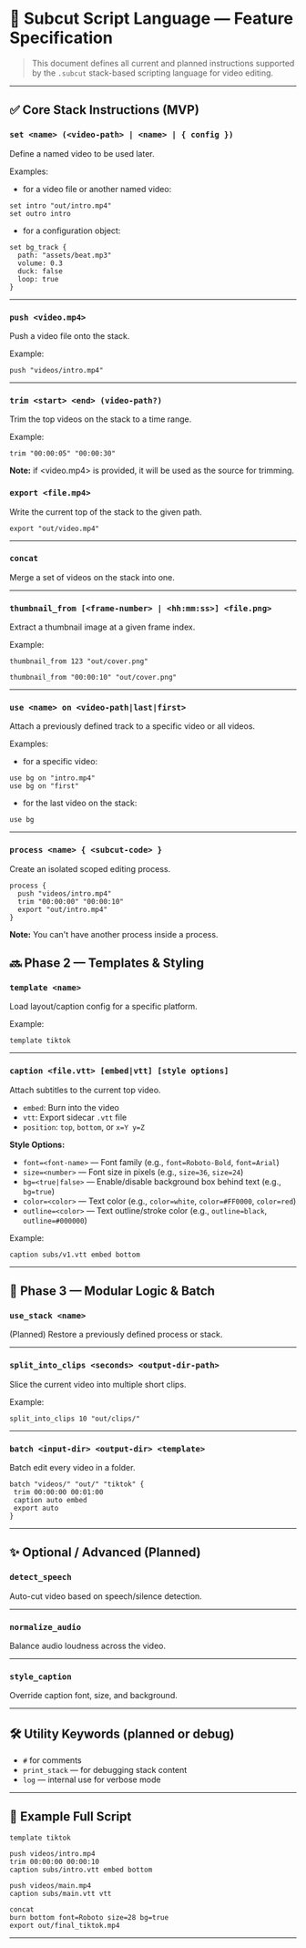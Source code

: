 # 📜 Subcut Script Language — Feature Specification

> This document defines all current and planned instructions supported by the `.subcut` stack-based scripting language for video editing.

---

## ✅ Core Stack Instructions (MVP)

### `set <name> (<video-path> | <name> | { config })`

Define a named video to be used later.

Examples:

- for a video file or another named video:

```text
set intro "out/intro.mp4"
set outro intro
```

- for a configuration object:

```text
set bg_track {
  path: "assets/beat.mp3"
  volume: 0.3
  duck: false
  loop: true
}
```

---

### `push <video.mp4>`

Push a video file onto the stack.

Example:

```text
push "videos/intro.mp4"
```

---

### `trim <start> <end> (video-path?)`

Trim the top videos on the stack to a time range.

Example:

```text
trim "00:00:05" "00:00:30"
```

**Note:** if <video.mp4> is provided, it will be used as the source for trimming.

### `export <file.mp4>`

Write the current top of the stack to the given path.

```text
export "out/video.mp4"
```

---

### `concat`

Merge a set of videos on the stack into one.

---

### `thumbnail_from [<frame-number> | <hh:mm:ss>] <file.png>`

Extract a thumbnail image at a given frame index.

Example:

```text
thumbnail_from 123 "out/cover.png"
```

```text
thumbnail_from "00:00:10" "out/cover.png"
```

---

### `use <name> on <video-path|last|first>`

Attach a previously defined track to a specific video or all videos.

Examples:

- for a specific video:

```text
use bg on "intro.mp4"
use bg on "first"
```

- for the last video on the stack:

```text
use bg
```

---

### `process <name> { <subcut-code> }`

Create an isolated scoped editing process.

```text
process {
  push "videos/intro.mp4"
  trim "00:00:00" "00:00:10"
  export "out/intro.mp4"
}
```

**Note:** You can't have another process inside a process.

## 🔜 Phase 2 — Templates & Styling

### `template <name>`

Load layout/caption config for a specific platform.

Example:

```text
template tiktok
```

---

### `caption <file.vtt> [embed|vtt] [style options]`

Attach subtitles to the current top video.

- `embed`: Burn into the video
- `vtt`: Export sidecar `.vtt` file
- `position`: `top`, `bottom`, or `x=Y y=Z`

**Style Options:**

- `font=<font-name>` — Font family (e.g., `font=Roboto-Bold`, `font=Arial`)
- `size=<number>` — Font size in pixels (e.g., `size=36`, `size=24`)
- `bg=<true|false>` — Enable/disable background box behind text (e.g., `bg=true`)
- `color=<color>` — Text color (e.g., `color=white`, `color=#FF0000`, `color=red`)
- `outline=<color>` — Text outline/stroke color (e.g., `outline=black`, `outline=#000000`)

Example:

```text
caption subs/v1.vtt embed bottom
```

---

## 🧩 Phase 3 — Modular Logic & Batch

### `use_stack <name>`

(Planned) Restore a previously defined process or stack.

---

### `split_into_clips <seconds> <output-dir-path>`

Slice the current video into multiple short clips.

Example:

```text
split_into_clips 10 "out/clips/"
```

---

### `batch <input-dir> <output-dir> <template>`

Batch edit every video in a folder.

```text
batch "videos/" "out/" "tiktok" {
 trim 00:00:00 00:01:00
 caption auto embed
 export auto
}
```

---

## ✨ Optional / Advanced (Planned)

### `detect_speech`

Auto-cut video based on speech/silence detection.

---

### `normalize_audio`

Balance audio loudness across the video.

---

### `style_caption`

Override caption font, size, and background.

---

## 🛠️ Utility Keywords (planned or debug)

- `#` for comments
- `print_stack` — for debugging stack content
- `log` — internal use for verbose mode

---

## 📌 Example Full Script

```text
template tiktok

push videos/intro.mp4
trim 00:00:00 00:00:10
caption subs/intro.vtt embed bottom

push videos/main.mp4
caption subs/main.vtt vtt

concat
burn bottom font=Roboto size=28 bg=true
export out/final_tiktok.mp4
```

---
